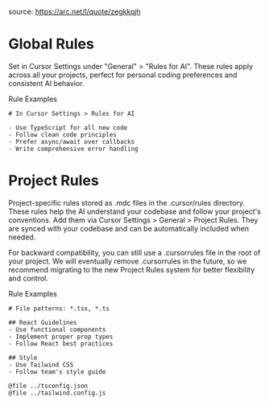 source: https://arc.net/l/quote/zegkkqjh

# Global Rules
Set in Cursor Settings under "General" > "Rules for AI". These rules apply across all your projects, perfect for personal coding preferences and consistent AI behavior.

Rule Examples
```
# In Cursor Settings > Rules for AI

- Use TypeScript for all new code
- Follow clean code principles
- Prefer async/await over callbacks
- Write comprehensive error handling
```

# Project Rules
Project-specific rules stored as .mdc files in the .cursor/rules directory. These rules help the AI understand your codebase and follow your project's conventions. Add them via Cursor Settings > General > Project Rules. They are synced with your codebase and can be automatically included when needed.

For backward compatibility, you can still use a .cursorrules file in the root of your project. We will eventually remove .cursorrules in the future, so we recommend migrating to the new Project Rules system for better flexibility and control.

Rule Examples
```
# File patterns: *.tsx, *.ts

## React Guidelines
- Use functional components
- Implement proper prop types
- Follow React best practices

## Style
- Use Tailwind CSS
- Follow team's style guide

@file ../tsconfig.json
@file ../tailwind.config.js
